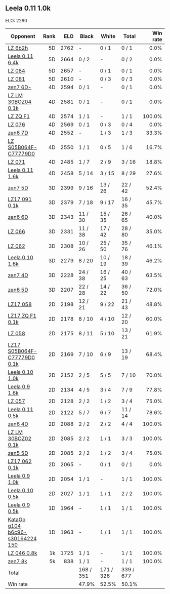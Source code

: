 ## Leela 0.11 1.0k ##

ELO: 2290

Opponent | Rank | ELO | Black | White | Total | Win rate
---------|-----:|----:|-------|-------|-------|-------:
[LZ 6b2h](LZ%206b2h.md) | 5D | 2762 | - | 0 / 1 | 0 / 1 | 0.0%
[Leela 0.11 6.4k](Leela%200.11%206.4k.md) | 5D | 2664 | 0 / 2 | - | 0 / 2 | 0.0%
[LZ 084](LZ%20084.md) | 5D | 2657 | - | 0 / 1 | 0 / 1 | 0.0%
[LZ 081](LZ%20081.md) | 5D | 2610 | - | 0 / 3 | 0 / 3 | 0.0%
[zen7 6D-](zen7%206D-.md) | 4D | 2594 | 0 / 1 | - | 0 / 1 | 0.0%
[LZ LM 30BOZ04 0.1k](LZ%20LM%2030BOZ04%200.1k.md) | 4D | 2581 | 0 / 1 | - | 0 / 1 | 0.0%
[LZ ZQ F1](LZ%20ZQ%20F1.md) | 4D | 2574 | 1 / 1 | - | 1 / 1 | 100.0%
[LZ 076](LZ%20076.md) | 4D | 2569 | 0 / 1 | 0 / 3 | 0 / 4 | 0.0%
[zen6 7D](zen6%207D.md) | 4D | 2552 | - | 1 / 3 | 1 / 3 | 33.3%
[LZ S05B064F-C77779D0](LZ%20S05B064F-C77779D0.md) | 4D | 2550 | 1 / 1 | 0 / 5 | 1 / 6 | 16.7%
[LZ 071](LZ%20071.md) | 4D | 2485 | 1 / 7 | 2 / 9 | 3 / 16 | 18.8%
[Leela 0.11 1.6k](Leela%200.11%201.6k.md) | 4D | 2458 | 5 / 14 | 3 / 15 | 8 / 29 | 27.6%
[zen7 5D](zen7%205D.md) | 3D | 2399 | 9 / 16 | 13 / 26 | 22 / 42 | 52.4%
[LZ17 091 0.1k](LZ17%20091%200.1k.md) | 3D | 2379 | 7 / 18 | 9 / 17 | 16 / 35 | 45.7%
[zen6 6D](zen6%206D.md) | 3D | 2343 | 11 / 30 | 15 / 35 | 26 / 65 | 40.0%
[LZ 066](LZ%20066.md) | 3D | 2331 | 11 / 38 | 17 / 42 | 28 / 80 | 35.0%
[LZ 062](LZ%20062.md) | 3D | 2308 | 10 / 26 | 25 / 50 | 35 / 76 | 46.1%
[Leela 0.10 1.6k](Leela%200.10%201.6k.md) | 3D | 2279 | 8 / 20 | 10 / 19 | 18 / 39 | 46.2%
[zen7 4D](zen7%204D.md) | 3D | 2228 | 24 / 38 | 16 / 25 | 40 / 63 | 63.5%
[zen6 5D](zen6%205D.md) | 3D | 2207 | 22 / 28 | 14 / 22 | 36 / 50 | 72.0%
[LZ17 058](LZ17%20058.md) | 2D | 2198 | 12 / 21 | 9 / 22 | 21 / 43 | 48.8%
[LZ17 ZQ F1 0.1k](LZ17%20ZQ%20F1%200.1k.md) | 2D | 2178 | 8 / 10 | 4 / 10 | 12 / 20 | 60.0%
[LZ 058](LZ%20058.md) | 2D | 2175 | 8 / 11 | 5 / 10 | 13 / 21 | 61.9%
[LZ17 S05B064F-C77779D0 0.1k](LZ17%20S05B064F-C77779D0%200.1k.md) | 2D | 2169 | 7 / 10 | 6 / 9 | 13 / 19 | 68.4%
[Leela 0.10 1.0k](Leela%200.10%201.0k.md) | 2D | 2152 | 2 / 5 | 5 / 5 | 7 / 10 | 70.0%
[Leela 0.9 1.6k](Leela%200.9%201.6k.md) | 2D | 2134 | 4 / 5 | 3 / 4 | 7 / 9 | 77.8%
[LZ 057](LZ%20057.md) | 2D | 2128 | 2 / 2 | 1 / 2 | 3 / 4 | 75.0%
[Leela 0.11 0.5k](Leela%200.11%200.5k.md) | 2D | 2122 | 5 / 7 | 6 / 7 | 11 / 14 | 78.6%
[zen6 4D](zen6%204D.md) | 2D | 2088 | 2 / 2 | 2 / 2 | 4 / 4 | 100.0%
[LZ LM 30BOZ02 0.1k](LZ%20LM%2030BOZ02%200.1k.md) | 2D | 2085 | 2 / 2 | 1 / 1 | 3 / 3 | 100.0%
[zen5 5D](zen5%205D.md) | 2D | 2085 | 2 / 2 | 1 / 2 | 3 / 4 | 75.0%
[LZ17 062 0.1k](LZ17%20062%200.1k.md) | 2D | 2065 | - | 0 / 1 | 0 / 1 | 0.0%
[Leela 0.9 1.0k](Leela%200.9%201.0k.md) | 2D | 2054 | 1 / 1 | - | 1 / 1 | 100.0%
[Leela 0.10 0.5k](Leela%200.10%200.5k.md) | 2D | 2027 | 1 / 1 | 1 / 1 | 2 / 2 | 100.0%
[Leela 0.9 0.5k](Leela%200.9%200.5k.md) | 1D | 1964 | - | 1 / 1 | 1 / 1 | 100.0%
[KataGo g104 b6c96-s30164224 150](KataGo%20g104%20b6c96-s30164224%20150.md) | 1D | 1963 | - | 1 / 1 | 1 / 1 | 100.0%
[LZ 046 0.8k](LZ%20046%200.8k.md) | 1k | 1725 | 1 / 1 | - | 1 / 1 | 100.0%
[zen7 8k](zen7%208k.md) | 5k | 838 | 1 / 1 | - | 1 / 1 | 100.0%
Total | | | 168 / 351 | 171 / 326 | 339 / 677 | 
Win rate| | | 47.9% | 52.5% | 50.1% | 
